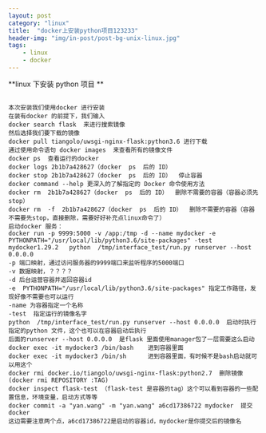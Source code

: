 ```yaml
---
layout: post
category: "linux"
title:  "docker上安装python项目123233"
header-img: "img/in-post/post-bg-unix-linux.jpg"
tags:
    - linux
    - docker
---
```



**linux 下安装 python 项目
**
<pre><code>
本次安装我们使用docker 进行安装
在装有docker 的前提下，我们输入
docker search flask  来进行搜索镜像
然后选择我们要下载的镜像
docker pull tiangolo/uwsgi-nginx-flask:python3.6 进行下载
通过使用命令语句 docker images  来查看所有的镜像文件
docker ps  查看运行的docker
docker logs 2b1b7a428627（docker  ps  后的 ID）
docker stop 2b1b7a428627（docker  ps  后的 ID）  停止容器
docker command --help 更深入的了解指定的 Docker 命令使用方法
docker rm  2b1b7a428627（docker  ps  后的 ID）  删除不需要的容器（容器必须先stop）
docker rm  -f  2b1b7a428627（docker  ps  后的 ID）  删除不需要的容器（容器不需要先stop，直接删除，需要好好补充点linux命令了）
启动docker 服务：
docker run -p 9999:5000 -v /app:/tmp -d --name mydocker -e  PYTHONPATH="/usr/local/lib/python3.6/site-packages" -test mydocker1.29.2   python  /tmp/interface_test/run.py runserver --host 0.0.0.0
-p 端口映射，通过访问服务器的9999端口来监听程序的5000端口
-v 数据映射，？？？？
-d 后台运营容器并返回容器id
-e  PYTHONPATH="/usr/local/lib/python3.6/site-packages" 指定工作路径，发现好像不需要也可以运行
-name 为容器指定一个名称
-test  指定运行的镜像名字
python  /tmp/interface_test/run.py runserver --host 0.0.0.0  启动时执行指定的python 文件，这个也可以在容器启动后执行
后面的runserver --host 0.0.0.0  是flask 里面使用manager包了一层需要这么启动
docker exec -it mydocker3 /bin/bash    进到容器里面
docker exec -it mydocker3 /bin/sh      进到容器里面，有时候不是bash启动就可以用这个
docker rmi docker.io/tiangolo/uwsgi-nginx-flask:python2.7  删除镜像  (docker rmi REPOSITORY :TAG)
docker inspect flask-test （flask-test 是容器的tag）这个可以看到容器的一些配置信息，环境变量，启动方式等等
docker commit -a "yan.wang" -m "yan.wang" a6cd17386722 mydocker  提交docker
这边需要注意两个点，a6cd17386722是启动的容器id，mydocker是你提交后的镜像名
</code></pre>
